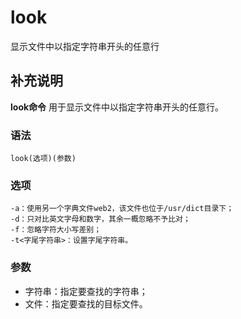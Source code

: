 look
===

显示文件中以指定字符串开头的任意行

## 补充说明

**look命令** 用于显示文件中以指定字符串开头的任意行。

### 语法  

```
look(选项)(参数)
```

### 选项  

```
-a：使用另一个字典文件web2，该文件也位于/usr/dict目录下；
-d：只对比英文字母和数字，其余一概忽略不予比对；
-f：忽略字符大小写差别；
-t<字尾字符串>：设置字尾字符串。
```

### 参数  

*   字符串：指定要查找的字符串；
*   文件：指定要查找的目标文件。


<!-- Linux命令行搜索引擎：https://jaywcjlove.github.io/linux-command/ -->